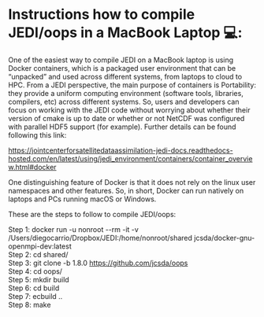 # Instructions how to compile JEDI/oops in a MacBook Laptop 💻:

One of the easiest way to compile JEDI on a MacBook laptop is using Docker containers, which is a packaged user environment that can be “unpacked” and used across different systems, from laptops to cloud to HPC. From a JEDI perspective, the main purpose of containers is Portability: they provide a uniform computing environment (software tools, libraries, compilers, etc) across different systems. So, users and developers can focus on working with the JEDI code without worrying about whether their version of cmake is up to date or whether or not NetCDF was configured with parallel HDF5 support (for example). Further details can be found following this link:

https://jointcenterforsatellitedataassimilation-jedi-docs.readthedocs-hosted.com/en/latest/using/jedi_environment/containers/container_overview.html#docker

One distinguishing feature of Docker is that it does not rely on the linux user namespaces and other features. So, in short, Docker can run natively on laptops and PCs running macOS or Windows.

These are the steps to follow to compile JEDI/oops:

Step 1: docker run -u nonroot --rm -it -v /Users/diegocarrio/Dropbox/JEDI:/home/nonroot/shared jcsda/docker-gnu-openmpi-dev:latest  
Step 2: cd shared/  
Step 3: git clone -b 1.8.0 https://github.com/jcsda/oops  
Step 4: cd oops/  
Step 5: mkdir build  
Step 6: cd build  
Step 7: ecbuild ..  
Step 8: make  

